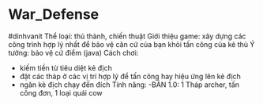 # War_Defense
#dinhvanit
Thể loại: thủ thành, chiến thuật
Giới thiệu game: xây dựng các công trình hợp lý nhất để bảo vệ căn cứ của bạn khỏi tấn công của kẻ thù
Ý tưởng: bảo vệ cứ điểm (java)
Cách chơi:
- kiếm tiền từ tiêu diệt kẻ địch
- đặt các tháp ở các vị trí hợp lý để tấn công hay hiệu ứng lên kẻ địch
- ngăn kẻ địch chạy đến đích
Tính năng:
-BẢN 1.0: 1 Tháp archer, tấn công đơn, 1 loại quái cow